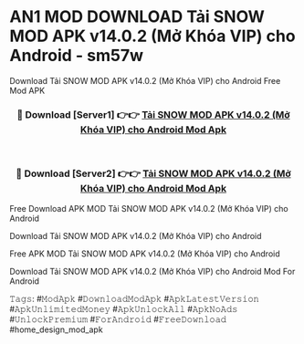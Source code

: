 # AN1 MOD DOWNLOAD Tải SNOW MOD APK v14.0.2 (Mở Khóa VIP) cho Android - sm57w
Download Tải SNOW MOD APK v14.0.2 (Mở Khóa VIP) cho Android Free Mod APK

<div align="center">
<h3>🔴 Download [Server1] 👉👉 <a href="https://apk-comot.site?title=Tải_SNOW_MOD_APK_v14.0.2_(Mở_Khóa_VIP)_cho_Android">Tải SNOW MOD APK v14.0.2 (Mở Khóa VIP) cho Android Mod Apk</a></h3><br>

<h3>🔴 Download [Server2] 👉👉 <a href="https://apk-comot.site?title=Tải_SNOW_MOD_APK_v14.0.2_(Mở_Khóa_VIP)_cho_Android">Tải SNOW MOD APK v14.0.2 (Mở Khóa VIP) cho Android Mod Apk</a></h3>
</div>


Free Download APK MOD Tải SNOW MOD APK v14.0.2 (Mở Khóa VIP) cho Android

Download Tải SNOW MOD APK v14.0.2 (Mở Khóa VIP) cho Android 

Free APK MOD Tải SNOW MOD APK v14.0.2 (Mở Khóa VIP) cho Android 

Download Tải SNOW MOD APK v14.0.2 (Mở Khóa VIP) cho Android Mod For Android

𝚃𝚊𝚐𝚜: #𝙼𝚘𝚍𝙰𝚙𝚔 #𝙳𝚘𝚠𝚗𝚕𝚘𝚊𝚍𝙼𝚘𝚍𝙰𝚙𝚔 #𝙰𝚙𝚔𝙻𝚊𝚝𝚎𝚜𝚝𝚅𝚎𝚛𝚜𝚒𝚘𝚗 #𝙰𝚙𝚔𝚄𝚗𝚕𝚒𝚖𝚒𝚝𝚎𝚍𝙼𝚘𝚗𝚎𝚢 #𝙰𝚙𝚔𝚄𝚗𝚕𝚘𝚌𝚔𝙰𝚕𝚕 #𝙰𝚙𝚔𝙽𝚘𝙰𝚍𝚜 #𝚄𝚗𝚕𝚘𝚌𝚔𝙿𝚛𝚎𝚖𝚒𝚞𝚖 #𝙵𝚘𝚛𝙰𝚗𝚍𝚛𝚘𝚒𝚍 #𝙵𝚛𝚎𝚎𝙳𝚘𝚠𝚗𝚕𝚘𝚊𝚍 #home_design_mod_apk